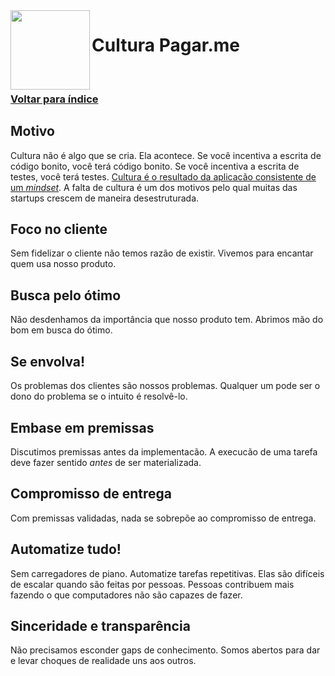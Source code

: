 <img src="https://cdn.rawgit.com/pagarme/brand/9ec30d3d4a6dd8b799bca1c25f60fb123ad66d5b/logo-circle.svg" width="127px" height="127px" align="left"/>

# Cultura Pagar.me

<br>

### [Voltar para índice](README.md)

## Motivo

Cultura não é algo que se cria. Ela acontece. Se você incentiva a escrita de código bonito, você terá código bonito. Se você incentiva a escrita de testes, você terá testes. [Cultura é o resultado da aplicacão consistente de um _mindset_][rework]. A falta de cultura é um dos motivos pelo qual muitas das startups crescem de maneira desestruturada.

## Foco no cliente

Sem fidelizar o cliente não temos razão de existir. Vivemos para encantar quem usa nosso produto.

## Busca pelo ótimo

Não desdenhamos da importância que nosso produto tem. Abrimos mão do bom em busca do ótimo.

## Se envolva!

Os problemas dos clientes são nossos problemas. Qualquer um pode ser o dono do problema se o intuito é resolvê-lo.

## Embase em premissas

Discutimos premissas antes da implementacão. A execucão de uma tarefa deve fazer sentido _antes_ de ser materializada.

## Compromisso de entrega

Com premissas validadas, nada se sobrepõe ao compromisso de entrega.

## Automatize tudo!

Sem carregadores de piano. Automatize tarefas repetitivas. Elas são difíceis de escalar quando são feitas por pessoas. Pessoas contribuem mais fazendo o que computadores não são capazes de fazer.

## Sinceridade e transparência

Não precisamos esconder gaps de conhecimento. Somos abertos para dar e levar choques de realidade uns aos outros.

[rework]: https://37signals.com/rework
